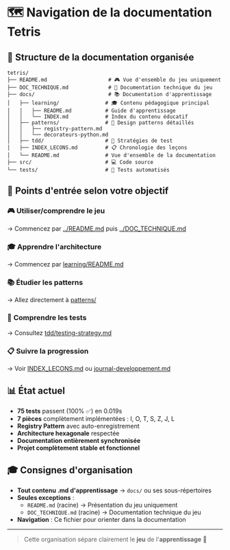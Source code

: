# 🗺️ Navigation de la documentation Tetris

## 📁 Structure de la documentation organisée

```
tetris/
├── README.md                    # 🎮 Vue d'ensemble du jeu uniquement
├── DOC_TECHNIQUE.md             # 🔧 Documentation technique du jeu
├── docs/                        # 📚 Documentation d'apprentissage
│   ├── learning/               # 🎓 Contenu pédagogique principal
│   │   ├── README.md           # Guide d'apprentissage 
│   │   └── INDEX.md            # Index du contenu éducatif
│   ├── patterns/               # 🔧 Design patterns détaillés
│   │   ├── registry-pattern.md
│   │   └── decorateurs-python.md
│   ├── tdd/                    # 🧪 Stratégies de test
│   ├── INDEX_LECONS.md         # 📋 Chronologie des leçons
│   └── README.md               # Vue d'ensemble de la documentation
├── src/                        # 💻 Code source
└── tests/                      # 🧪 Tests automatisés
```

## 🎯 Points d'entrée selon votre objectif

### 🎮 **Utiliser/comprendre le jeu**
→ Commencez par [../README.md](../README.md) puis [../DOC_TECHNIQUE.md](../DOC_TECHNIQUE.md)

### 🎓 **Apprendre l'architecture**
→ Commencez par [learning/README.md](learning/README.md)

### 📚 **Étudier les patterns**
→ Allez directement à [patterns/](patterns/)

### 🧪 **Comprendre les tests**
→ Consultez [tdd/testing-strategy.md](tdd/testing-strategy.md)

### 📋 **Suivre la progression**
→ Voir [INDEX_LECONS.md](INDEX_LECONS.md) ou [journal-developpement.md](journal-developpement.md)

## 📊 État actuel

- **75 tests** passent (100% ✅) en 0.019s
- **7 pièces** complètement implémentées : I, O, T, S, Z, J, L
- **Registry Pattern** avec auto-enregistrement
- **Architecture hexagonale** respectée
- **Documentation entièrement synchronisée**
- **Projet complètement stable et fonctionnel**

## 🎓 Consignes d'organisation

- **Tout contenu .md d'apprentissage** → `docs/` ou ses sous-répertoires
- **Seules exceptions** :
  - `README.md` (racine) → Présentation du jeu uniquement
  - `DOC_TECHNIQUE.md` (racine) → Documentation technique du jeu
- **Navigation** : Ce fichier pour orienter dans la documentation

---

> Cette organisation sépare clairement le **jeu** de l'**apprentissage** 🎯
